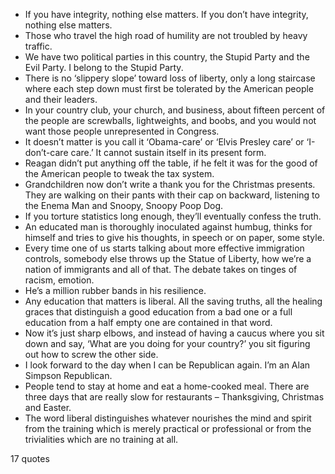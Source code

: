  - If you have integrity, nothing else matters. If you don’t have integrity, nothing else matters.
 - Those who travel the high road of humility are not troubled by heavy traffic.
 - We have two political parties in this country, the Stupid Party and the Evil Party. I belong to the Stupid Party.
 - There is no ‘slippery slope’ toward loss of liberty, only a long staircase where each step down must first be tolerated by the American people and their leaders.
 - In your country club, your church, and business, about fifteen percent of the people are screwballs, lightweights, and boobs, and you would not want those people unrepresented in Congress.
 - It doesn’t matter is you call it ‘Obama-care’ or ‘Elvis Presley care’ or ‘I-don’t-care care.’ It cannot sustain itself in its present form.
 - Reagan didn’t put anything off the table, if he felt it was for the good of the American people to tweak the tax system.
 - Grandchildren now don’t write a thank you for the Christmas presents. They are walking on their pants with their cap on backward, listening to the Enema Man and Snoopy, Snoopy Poop Dog.
 - If you torture statistics long enough, they’ll eventually confess the truth.
 - An educated man is thoroughly inoculated against humbug, thinks for himself and tries to give his thoughts, in speech or on paper, some style.
 - Every time one of us starts talking about more effective immigration controls, somebody else throws up the Statue of Liberty, how we’re a nation of immigrants and all of that. The debate takes on tinges of racism, emotion.
 - He’s a million rubber bands in his resilience.
 - Any education that matters is liberal. All the saving truths, all the healing graces that distinguish a good education from a bad one or a full education from a half empty one are contained in that word.
 - Now it’s just sharp elbows, and instead of having a caucus where you sit down and say, ‘What are you doing for your country?’ you sit figuring out how to screw the other side.
 - I look forward to the day when I can be Republican again. I’m an Alan Simpson Republican.
 - People tend to stay at home and eat a home-cooked meal. There are three days that are really slow for restaurants – Thanksgiving, Christmas and Easter.
 - The word liberal distinguishes whatever nourishes the mind and spirit from the training which is merely practical or professional or from the trivialities which are no training at all.

17 quotes